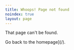 ```yaml
---
title: Whoops! Page not found
noindex: true
layout: page
---
```


That page can't be found.

Go back to the homepage](/).
